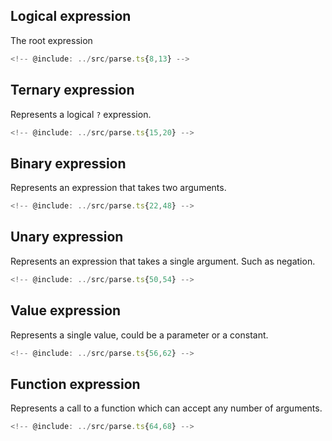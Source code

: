 

## Logical expression

The root expression

```ts
<!-- @include: ../src/parse.ts{8,13} -->
```

## Ternary expression

Represents a logical `?` expression.

```ts
<!-- @include: ../src/parse.ts{15,20} -->
```

## Binary expression

Represents an expression that takes two arguments. 

```ts
<!-- @include: ../src/parse.ts{22,48} -->
```

## Unary expression

Represents an expression that takes a single argument. Such as negation.

```ts
<!-- @include: ../src/parse.ts{50,54} -->
```

## Value expression

Represents a single value, could be a parameter or a constant.

```ts
<!-- @include: ../src/parse.ts{56,62} -->
```

## Function expression

Represents a call to a function which can accept any number of arguments.

```ts
<!-- @include: ../src/parse.ts{64,68} -->
```
